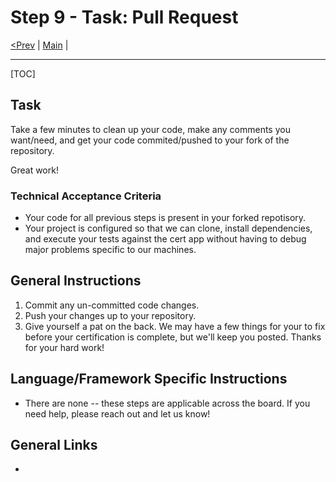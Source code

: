 # Step 9 - Task: Pull Request

[<Prev](./step8.md) | [Main](../../README.md) |

---

[TOC]

## Task

Take a few minutes to clean up your code, make any comments you want/need, and get your code commited/pushed to your fork of the repository.

Great work!

### Technical Acceptance Criteria

-   Your code for all previous steps is present in your forked repotisory.
-   Your project is configured so that we can clone, install dependencies, and execute your tests against the cert app without having to debug major problems specific to our machines.

## General Instructions

1. Commit any un-committed code changes.
1. Push your changes up to your repository.
1. Give yourself a pat on the back. We may have a few things for your to fix before your certification is complete, but we'll keep you posted. Thanks for your hard work!

## Language/Framework Specific Instructions

-   There are none -- these steps are applicable across the board. If you need help, please reach out and let us know!

## General Links

-
